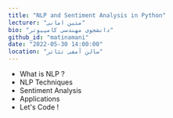```yaml
---
title: "NLP and Sentiment Analysis in Python"
lecturer: "متین امانی"
bio: "دانشجوی مهندسی کامپیوتر"
github_id: "matinamani"
date: "2022-05-30 14:00:00"
location: "سالن آمفی تئاتر"
---
```


- What is NLP ?
- NLP Techniques
- Sentiment Analysis
- Applications
- Let's Code !
